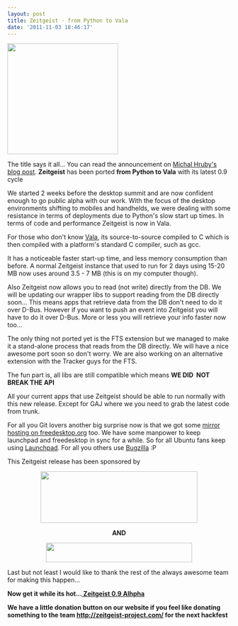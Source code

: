 ```yaml
---
layout: post
title: Zeitgeist - from Python to Vala
date: '2011-11-03 18:46:17'
---
```


<img class="alignleft size-full wp-image-2091" title="zeitgeist" src="http://geekyogre.com/content/images/2011/11/zeitgeist.png" alt="" width="250" height="250" />

The title says it all... You can read the announcement on <a href="http://mhr3.blogspot.com/2011/11/news-from-zeitgeist-land.html">Michal Hruby's blog post</a>.  <strong>Zeitgeist</strong> has been ported <strong>from </strong><strong>Python to Vala</strong> with its latest 0.9 cycle

We started 2 weeks before the desktop summit and are now confident enough to go public alpha with our work. With the focus of the desktop environments shifting to mobiles and handhelds, we were dealing with some resistance in terms of deployments due to Python's slow start up times.  In terms of code and performance Zeitgeist is now in Vala.

For those who don't know <a href="http://en.wikipedia.org/wiki/Vala_(programming_language)">Vala</a>, its source-to-source compiled to C which is then compiled with a platform's standard C compiler, such as gcc.

It has a noticeable faster start-up time, and less memory consumption than before. A normal Zeitgeist instance that used to run for 2 days using 15-20 MB now uses around 3.5 - 7 MB (this is on my computer though).

Also Zeitgeist now allows you to read (not write) directly from the DB. We will be updating our wrapper libs to support reading from the DB directly soon... This means apps that retrieve data from the DB don't need to do it over D-Bus. However if you want to push an event into Zeitgeist you will have to do it over D-Bus. More or less you will retrieve your info faster now too...

The only thing not ported yet is the FTS extension but we managed to make it a stand-alone process that reads from the DB directly. We will have a nice awesome port soon so don't worry. We are also working on an alternative extension with the Tracker guys for the FTS.

The fun part is, all libs are still compatible which means <strong>WE DID  NOT BREAK THE API</strong>

All your current apps that use Zeitgeist should be able to run normally with this new release. Except for GAJ where we you need to grab the latest code from trunk.

For all you Git lovers another big surprise now is that we got some <a href="http://cgit.freedesktop.org/zeitgeist/zeitgeist/">mirror hosting on freedesktop.org</a> too. We have some manpower to keep launchpad and freedesktop in sync for a while. So for all Ubuntu fans keep using <a href="https://bugs.launchpad.net/zeitgeist">Launchpad</a>. For all you others use <a href="https://bugs.freedesktop.org/describecomponents.cgi?product=Zeitgeist">Bugzilla</a> :P

This Zeitgeist release has been sponsored by
<p style="text-align: center;"><a href="http://geekyogre.com/content/images/2011/11/collabora-logo-small.png"><img class="size-full wp-image-2089 aligncenter" title="collabora-logo-small" src="http://geekyogre.com/content/images/2011/11/collabora-logo-small.png" alt="" width="354" height="116" /></a></p>
<p style="text-align: center;"></p>
<p style="text-align: center;"><strong>AND</strong></p>
<p style="text-align: center;"><strong> </strong></p>
<p style="text-align: center;"><strong><a href="http://geekyogre.com/content/images/2011/11/6a00d8341fa10a53ef014e8c4fc502970d1.png"><img class="size-full wp-image-2090 aligncenter" title="6a00d8341fa10a53ef014e8c4fc502970d" src="http://geekyogre.com/content/images/2011/11/6a00d8341fa10a53ef014e8c4fc502970d1.png" alt="" width="330" height="44" /></a></strong></p>
<p style="text-align: center;"><strong>
</strong></p>


Last but not least I would like to thank the rest of the always awesome team for making this happen...

<strong>Now get it while its hot...<a href="http://launchpad.net/zeitgeist/0.9/0.9.0/+download/zeitgeist-0.8.99~alpha1.tar.bz2"> Zeitgeist 0.9 Alhpha</a></strong>

<strong>We have a little donation button on our website if you feel like donating something to the team <a href="http://zeitgeist-project.com/">http://zeitgeist-project.com/</a> for the next hackfest</strong>